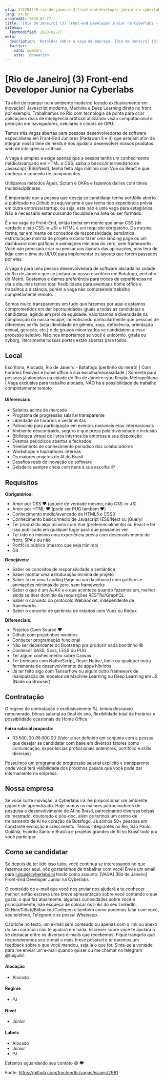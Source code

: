 ```yaml
---
slug: 572293449-rio-de-janeiro-3-front-end-developer-junior-na-cyberlabs
lang: pt-br
createdAt: 2020-02-27
title: '[Rio de Janeiro] (3) Front-end Developer Junior na Cyberlabs - Vaga de Emprego'
sitemap:
  lastModified: 2020-02-27
meta:
  description: 'Detalhes sobre a vaga de emprego: [Rio de Janeiro] (3) Front-end Developer Junior na Cyberlabs'
  twitter:
    card: summary
    site: '@nawarian'
---
```


# [Rio de Janeiro] (3) Front-end Developer Junior na Cyberlabs

Tá afim de trampar num ambiente moderno focado exclusivamente em inovação? Javascript moderno, Machine e Deep Learning direto no front por exemplo.
Trabalhamos no Rio com tecnologia de ponta para criar aplicações reais de inteligência artificial utilizando visão computacional e predição em navegadores, celulares e clouds de GPU.

Temos três vagas abertas para pessoas desenvolvedoras de software especialistas em Front-End Juniores (Padawan 3 e 4) que estejam afim de integrar nosso time de nerds e nos ajudar a desenvolver nossos produtos web de inteligência artificial.

A vaga é simples e exige apenas que a pessoa tenha um conhecimento médio/avançado em HTML e CSS, saiba o básico/intermediário de Javascript (ES6/Next), tenha feito algo mínimo com Vue ou React e que conheça o conceito de componentes.

Utilizamos métodos Ágeis, Scrum e OKRs e fazemos dailies com times multidisciplinares.

É importante que a pessoa que deseja se candidatar tenha portfólio aberto e publicado no Github ou equivalente e que tenha tido experiência prévia em outra empresa/startup, ou seja, esta não é uma vaga para estagiários. Não é necessário estar cursando faculdade na área ou ser formado.

É uma vaga de Front-End, então tenha em mente que amar CSS (de verdade e não CSS-in-JS) e HTML é um requisito obrigatório. Da mesma forma, ter em mente os conceitos de responsividade, semântica, estruturação mínima de projeto e como fazer uma landing page ou um dashboard com gráficos e animações mínimas do zero, sem frameworks. Você não precisará criar ou pensar nos layouts das aplicações, mas terá de lidar com o time de UI/UX para implementar os layouts que forem passados por eles.

A vaga é para uma pessoa desenvolvedora de software alocada na cidade do Rio de Janeiro que se juntará ao nosso escritório em Botafogo, pertinho do Metrô.
Gostamos e damos preferência para trocas de experiências no dia a dia, mas temos total flexibilidade para eventuais home office e trabalhos a distância, porém a vaga não compreende trabalho completamente remoto.

Somos muito transparentes em tudo que fazemos por aqui e estamos comprometidos em dar oportunidades iguais a todas as candidatas e candidatos, agindo em prol da equidade. Valorizamos a diversidade na composição da nossa equipe, incentivando particularmente que pessoas de diferentes perfis (seja identidade de gênero, raça, deficiência, orientação sexual, geração, etc.) e de grupos minorizados se candidatem a esse processo seletivo. Não nos importamos se você é unicórnio, girafa ou cyborg, literalmente nossas portas estão abertas para todos.


## Local
Escritório, Alocado, Rio de Janeiro - Botafogo (pertinho do metrô) | Com horários flexíveis e home office à sua escolha/necessidade | Somente para pessoas já alocadas na cidade do Rio de Janeiro e/ou Região Metropolitana | Vaga exclusiva para trabalho alocado, NÃO há a possibilidade de trabalho completamente remoto


#### Diferenciais
- Salários acima do mercado
- Programa de progressão salarial transparente
- Liberdade de horários e vestimentas
- Patrocínio para participação em eventos nacionais e/ou internacionais
- Ambiente descontraído, seguro e que preza pela diversidade e inclusão
- Biblioteca virtual de livros internos da empresa à sua disposição
- Eventos periódicos abertos e fechados
- Nivelamento de conhecimento periódico dos colaboradores
- Workshops e hackathons internas
- Os maiores projetos de AI do Brasil
- Desafios reais de inovação de software
- Geladeira sempre cheia com itens à sua escolha :P


## Requisitos
**Obrigatórios:**
- Amor por CSS ❤️ (aquele de verdade mesmo, não CSS-in-JS)
- Amor por HTML ❤️ (pode ser PUG também ❤️)
- Conhecimento médio/avançado de HTML5 e CSS3
- Conhecimento básico/médio de Javascript (ES6/Next ou jQuery)
- Ter produzido algo mínimo com Vue (preferencialmente) ou React e ter isso publicado em qualquer lugar para que possamos ver
- Ter tido no mínimo uma experiência prévia com desenvolvimento de front, SPA's ou não
- Portfólio público (mesmo que seja mínimo)
- Git

**Desejáveis:**
- Saber os conceitos de responsividade e semântica
- Saber montar uma estruturação mínima de projeto
- Saber fazer uma Landing Page ou um dashboard com gráficos e animações mínimas do zero, sem frameworks
- Saber o que é um AJAX e o que acontece quando fazemos um, melhor ainda se tiver domínio de requisições RESTful/GraphQL
- Saber o conceito do protocolo WebSocket, independente de frameworks
- Saber o conceito de gerência de estados com Vuex ou Redux

**Diferenciais:**
- Projetos Open Source ❤️
- Github com projetinhos mínimos
- Conhecer programação funcional
- Não ser dependente do Bootstrap pra produzir nada bonitinho 😄
- Conhecer SASS, Scss, LESS ou PUG
- Ter algum conhecimento sobre Canvas
- Ter brincado com NativeScript, React Native, Ionic ou qualquer outra ferramenta de desenvolvimento de apps híbridos
- Já ter feito algo com Tensorflow ou algum outro framework de manipulação de modelos de Machine Learning ou Deep Learning em JS (Node ou Browser)


## Contratação
O regime de contratação é exclusivamente PJ, temos descanso remunerado, bônus salarial ao final do ano, flexibilidade total de horários e possibilidade ocasionais de Home Office

**Faixa salarial proposta:**
- R$3.500,00 ~ R$6.000,00
(Valor a ser definido em conjunto com a pessoa que desejar se candidatar com base em diversos fatores como comunicação, experiências profissionais anteriores, portifólio e skills diversas)

Possuímos um programa de progressão salarial explícito e transparente onde você terá visibilidade dos próximos passos que você pode dar internamente na empresa.


## Nossa empresa
Se você curte inovação, a Cyberlabs irá lhe proporcionar um ambiente gigante de aprendizado. Hoje somos os maiores patrocinadores de pesquisa e desenvolvimento de AI no Brasil, patrocinando diversas bolsas de mestrado, doutorado e pós-doc, além de termos um centro de treinamento de AI no coração de Botafogo. Já somos 50+ pessoas em constante evolução e crescimento. Temos integrantes no Rio, São Paulo, Goiânia, Espírito Santo e Brasília e projetos grandes de AI no Brasil todo pra você participar.

## Como se candidatar
Se depois de ter lido isso tudo, você continua se interessando no que fazemos por aqui, nós gostaríamos de trabalhar com você! Envie um email para luigui@cyberlabs.ai tendo como assunto: [VAGA] [Rio de Janeiro] Front-End Developer Junior na Cyberlabs

O conteúdo do e-mail que você nos enviar nos ajudará a te conhecer melhor, então escreva uma breve apresentação sobre você contando o que gosta, o que faz atualmente, algumas curiosidades sobre você e principalmente, não esqueça de colocar os links do seu LinkedIn, GitHub/Gitlab/Bitbucket/Codepen e também como podemos falar com você, seu telefone, Telegram e se possui Whatsapp.

Capriche no texto, um e-mail sem conteúdo ou apenas com o link ou anexo do seu currículo não te ajudará em nada. Escrever sobre você te ajudará a se destacar entre os diversos e-mails que recebemos. Fique tranquilo que responderemos seu e-mail o mais breve possível e te daremos um feedback sobre o que você mandou, seja lá o que for. Sinta-se a vontade para me enviar um e-mail quando quiser ou me chamar no telegram @luiguild.

#### Alocação
- Alocado

#### Regime
- PJ

#### Nível
- Júnior

#### Labels
- Alocado
- Júnior
- PJ


Estamos aguardando seu contato 😄 ❤️ 

Fonte: https://github.com/frontendbr/vagas/issues/2981